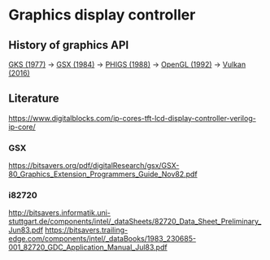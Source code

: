 #  Graphics display controller

## History of graphics API

[GKS (1977)](https://en.wikipedia.org/wiki/Graphical_Kernel_System) -> [GSX (1984)](https://en.wikipedia.org/wiki/GEM_(desktop_environment)#GSX) -> [PHIGS (1988)](https://en.wikipedia.org/wiki/PHIGS) -> [OpenGL (1992)](https://en.wikipedia.org/wiki/OpenGL) -> [Vulkan (2016)](https://en.wikipedia.org/wiki/Vulkan)

## Literature

https://www.digitalblocks.com/ip-cores-tft-lcd-display-controller-verilog-ip-core/

### GSX

https://bitsavers.org/pdf/digitalResearch/gsx/GSX-80_Graphics_Extension_Programmers_Guide_Nov82.pdf

### i82720

http://bitsavers.informatik.uni-stuttgart.de/components/intel/_dataSheets/82720_Data_Sheet_Preliminary_Jun83.pdf
https://bitsavers.trailing-edge.com/components/intel/_dataBooks/1983_230685-001_82720_GDC_Application_Manual_Jul83.pdf
